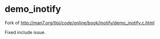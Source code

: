 # demo_inotify
Fork of http://man7.org/tlpi/code/online/book/inotify/demo_inotify.c.html

Fixed include issue.
